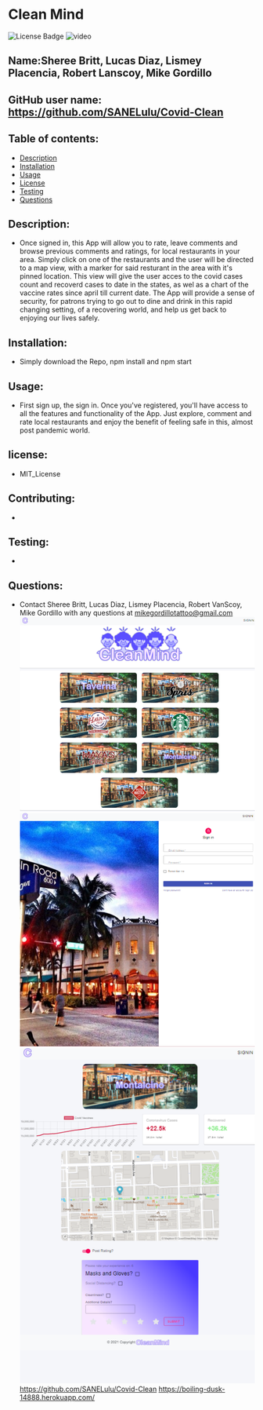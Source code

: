 # Clean Mind

![License Badge](https://img.shields.io/static/v1?label=License&message=MIT_License&color=blue)
![video](./client/src/assets/appsample.gif)

## Name:Sheree Britt, Lucas Diaz, Lismey Placencia, Robert Lanscoy, Mike Gordillo

## GitHub user name: https://github.com/SANELulu/Covid-Clean

## Table of contents:

- [Description](#description)
- [Installation](#Installation)
- [Usage](#usage)
- [License](#license)
- [Testing](#testing)
- [Questions](#questions)

## Description:

- Once signed in, this App will allow you to rate, leave comments and browse previous comments and ratings, for local restaurants in your area. Simply click on one of the restaurants and the user will be directed to a map view, with a marker for said resturant in the area with it's pinned location. This view will give the user acces to the covid cases count and recoverd cases to date in the states, as wel as a chart of the vaccine rates since april till current date. The App will provide a sense of security, for patrons trying to go out to dine and drink in this rapid changing setting, of a recovering world, and help us get back to enjoying our lives safely.

## Installation:

- Simply download the Repo, npm install and npm start

## Usage:

- First sign up, the sign in. Once you've registered, you'll have access to all the features and functionality of the App. Just explore, comment and rate local restaurants and enjoy the benefit of feeling safe in this, almost post pandemic world.

## license:

- MIT_License

## Contributing:

-

## Testing:

-

## Questions:

- Contact Sheree Britt, Lucas Diaz, Lismey Placencia, Robert VanScoy, Mike Gordillo with any questions at mikegordillotattoo@gmail.com
  ![screenshot](./client/src/assets/app1.png)
  ![screenshot](./client/src/assets/app2.png)
  ![screenshot](./client/src/assets/app3.png)
  https://github.com/SANELulu/Covid-Clean
  https://boiling-dusk-14888.herokuapp.com/

